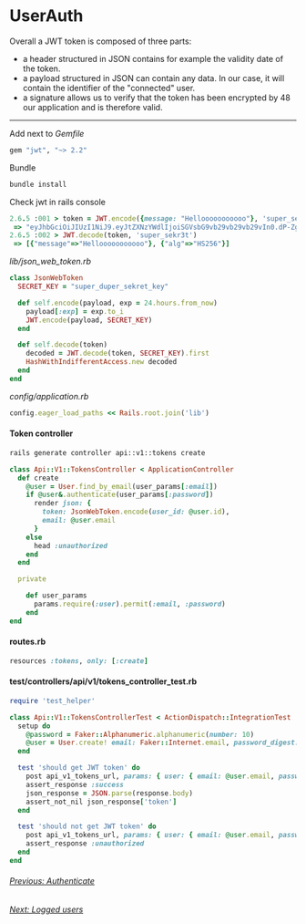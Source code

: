 # UserAuth

Overall a JWT token is composed of three parts:
- a header structured in JSON contains for example the validity date
of the token.
- a payload structured in JSON can contain any data. In our case, it
will contain the identifier of the "connected" user.
- a signature allows us to verify that the token has been encrypted by 48 our application and is therefore valid.
---


Add next to _Gemfile_
```rb
gem "jwt", "~> 2.2"
```

Bundle
```sh
bundle install
```

Check jwt in rails console
```rb
2.6.5 :001 > token = JWT.encode({message: "Hellooooooooooo"}, 'super_sekr3t')
 => "eyJhbGciOiJIUzI1NiJ9.eyJtZXNzYWdlIjoiSGVsbG9vb29vb29vb29vIn0.dP-ZgTLgsXu2E3jEijN3FUXRCZZ1myK9NHK5xvaYris"
2.6.5 :002 > JWT.decode(token, 'super_sekr3t')
 => [{"message"=>"Hellooooooooooo"}, {"alg"=>"HS256"}]
```

_lib/json_web_token.rb_

```rb
class JsonWebToken
  SECRET_KEY = "super_duper_sekret_key"

  def self.encode(payload, exp = 24.hours.from_now)
    payload[:exp] = exp.to_i
    JWT.encode(payload, SECRET_KEY)
  end

  def self.decode(token)
    decoded = JWT.decode(token, SECRET_KEY).first
    HashWithIndifferentAccess.new decoded
  end
end
```

_config/application.rb_
```rb
config.eager_load_paths << Rails.root.join('lib')
```

#### Token controller
```sh
rails generate controller api::v1::tokens create
```
```rb
class Api::V1::TokensController < ApplicationController
  def create
    @user = User.find_by_email(user_params[:email])
    if @user&.authenticate(user_params[:password])
      render json: {
        token: JsonWebToken.encode(user_id: @user.id),
        email: @user.email
      }
    else
      head :unauthorized
    end
  end

  private

    def user_params
      params.require(:user).permit(:email, :password)
    end
end
```
#### routes.rb

```rb
resources :tokens, only: [:create]
```

#### test/controllers/api/v1/tokens_controller_test.rb

```rb
require 'test_helper'

class Api::V1::TokensControllerTest < ActionDispatch::IntegrationTest
  setup do
    @password = Faker::Alphanumeric.alphanumeric(number: 10)
    @user = User.create! email: Faker::Internet.email, password_digest: BCrypt::Password.create(@password)
  end

  test 'should get JWT token' do
    post api_v1_tokens_url, params: { user: { email: @user.email, password: @password } }, as: :json
    assert_response :success
    json_response = JSON.parse(response.body)
    assert_not_nil json_response['token']
  end

  test 'should not get JWT token' do
    post api_v1_tokens_url, params: { user: { email: @user.email, password: @password * 2 } }, as: :json
    assert_response :unauthorized
  end
end
```


###### [Previous: Authenticate](./4.createuser.md)
###### [Next: Logged users](./6.md)

